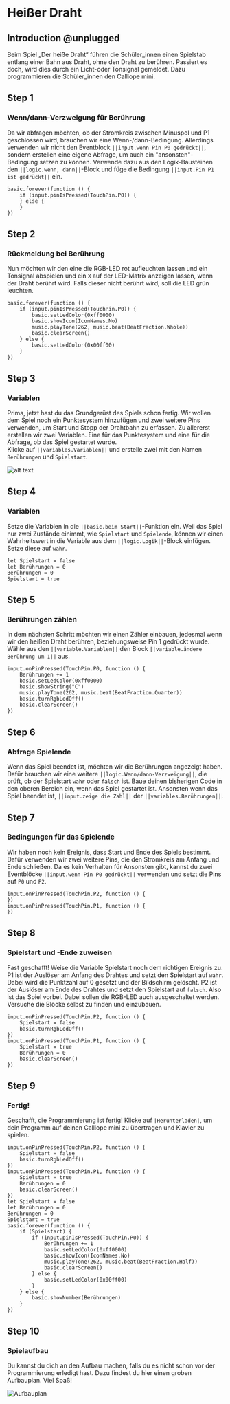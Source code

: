# Heißer Draht

## Introduction @unplugged

Beim Spiel „Der heiße Draht“ führen die Schüler_innen einen Spielstab entlang 
einer Bahn aus Draht, ohne den Draht zu berühren. 
Passiert es doch, wird dies durch ein Licht-oder Tonsignal gemeldet. 
Dazu programmieren die Schüler_innen den Calliope mini.

## Step 1

### Wenn/dann-Verzweigung für Berührung

Da wir abfragen möchten, ob der Stromkreis zwischen Minuspol und P1 geschlossen wird, brauchen wir eine Wenn-/dann-Bedingung.
Allerdings verwenden wir nicht den Eventblock ``||input.wenn Pin P0 gedrückt||``, sondern erstellen eine eigene Abfrage, um auch ein "ansonsten"-Bedingung setzen zu können.
Verwende dazu aus den Logik-Bausteinen den ``||logic.wenn, dann||``-Block und füge die Bedingung ``||input.Pin P1 ist gedrückt||`` ein.

```blocks
basic.forever(function () {
    if (input.pinIsPressed(TouchPin.P0)) {
    } else {
    }
})
```

## Step 2

### Rückmeldung bei Berührung

Nun möchten wir den eine die RGB-LED rot aufleuchten lassen und ein Tonsignal abspielen und ein ``X`` auf der LED-Matrix anzeigen lassen, wenn der Draht berührt wird.
Falls dieser nicht berührt wird, soll die LED grün leuchten.

```blocks
basic.forever(function () {
    if (input.pinIsPressed(TouchPin.P0)) {
        basic.setLedColor(0xff0000)
        basic.showIcon(IconNames.No)
        music.playTone(262, music.beat(BeatFraction.Whole))
        basic.clearScreen()
    } else {
        basic.setLedColor(0x00ff00)
    }
})
```

## Step 3

### Variablen

Prima, jetzt hast du das Grundgerüst des Spiels schon fertig.
Wir wollen dem Spiel noch ein Punktesystem hinzufügen und zwei weitere Pins verwenden, um Start und Stopp der Drahtbahn zu erfassen.
Zu allererst erstellen wir zwei Variablen. Eine für das Punktesystem und eine für die Abfrage, ob das Spiel gestartet wurde.  
Klicke auf ``||variables.Variablen||`` und erstelle zwei mit den Namen ``Berührungen`` und ``Spielstart``.

![alt text](https://raw.githubusercontent.com/jasperp92/makecode-tutorials/master/assets/images/variablen.gif)

## Step 4 

### Variablen

Setze die Variablen in die ``||basic.beim Start||``-Funktion ein.
Weil das Spiel nur zwei Zustände einimmt, wie ``Spielstart`` und ``Spielende``, können wir einen 
Wahrheitswert in die Variable aus dem ``||logic.Logik||``-Block einfügen. Setze diese auf ``wahr``.


```blocks
let Spielstart = false
let Berührungen = 0
Berührungen = 0
Spielstart = true
```

## Step 5 

### Berührungen zählen

In dem nächsten Schritt möchten wir einen Zähler einbauen, jedesmal wenn wir den heißen Draht berühren, beziehungsweise Pin 1 gedrückt wurde.
Wähle aus den ``||variable.Variablen||`` den Block ``||variable.ändere Berührung um 1||`` aus.

```blocks
input.onPinPressed(TouchPin.P0, function () {
    Berührungen += 1
    basic.setLedColor(0xff0000)
    basic.showString("C")
    music.playTone(262, music.beat(BeatFraction.Quarter))
    basic.turnRgbLedOff()
    basic.clearScreen()
})
```

## Step 6

### Abfrage Spielende

Wenn das Spiel beendet ist, möchten wir die Berührungen angezeigt haben. Dafür brauchen wir eine weitere ``||logic.Wenn/dann-Verzweigung||``, die prüft, ob der Spielstart ``wahr`` oder ``falsch`` ist.
Baue deinen bisherigen Code in den oberen Bereich ein, wenn das Spiel gestartet ist. Ansonsten wenn das Spiel beendet ist, ``||input.zeige die Zahl||`` der ``||variables.Berührungen||``.

## Step 7

### Bedingungen für das Spielende
Wir haben noch kein Ereignis, dass Start und Ende des Spiels bestimmt. 
Dafür verwenden wir zwei weitere Pins, die den Stromkreis am Anfang und Ende schließen.
Da es kein Verhalten für Ansonsten gibt, kannst du zwei Eventblöcke ``||input.wenn Pin P0 gedrückt||`` verwenden und setzt die Pins auf ``P0`` und ``P2``.

```blocks
input.onPinPressed(TouchPin.P2, function () {
})
input.onPinPressed(TouchPin.P1, function () {
})
```

## Step 8

### Spielstart und -Ende zuweisen

Fast geschafft! Weise die Variable Spielstart noch dem richtigen Ereignis zu.
P1 ist der Auslöser am Anfang des Drahtes und setzt den Spielstart auf ``wahr``.
Dabei wird die Punktzahl auf 0 gesetzt und der Bildschirm gelöscht.
P2 ist der Auslöser am Ende des Drahtes und setzt den Spielstart auf ``falsch``. Also ist das Spiel vorbei. Dabei sollen die RGB-LED auch ausgeschaltet werden.
Versuche die Blöcke selbst zu finden und einzubauen.

```blocks
input.onPinPressed(TouchPin.P2, function () {
    Spielstart = false
    basic.turnRgbLedOff()
})
input.onPinPressed(TouchPin.P1, function () {
    Spielstart = true
    Berührungen = 0
    basic.clearScreen()
})
```

## Step 9

### Fertig! 
Geschafft, die Programmierung ist fertig! 
Klicke auf ``|Herunterladen|``, um dein Programm auf deinen Calliope mini zu übertragen und Klavier zu spielen.

```blocks
input.onPinPressed(TouchPin.P2, function () {
    Spielstart = false
    basic.turnRgbLedOff()
})
input.onPinPressed(TouchPin.P1, function () {
    Spielstart = true
    Berührungen = 0
    basic.clearScreen()
})
let Spielstart = false
let Berührungen = 0
Berührungen = 0
Spielstart = true
basic.forever(function () {
    if (Spielstart) {
        if (input.pinIsPressed(TouchPin.P0)) {
            Berührungen += 1
            basic.setLedColor(0xff0000)
            basic.showIcon(IconNames.No)
            music.playTone(262, music.beat(BeatFraction.Half))
            basic.clearScreen()
        } else {
            basic.setLedColor(0x00ff00)
        }
    } else {
        basic.showNumber(Berührungen)
    }
})

```

## Step 10

### Spielaufbau

Du kannst du dich an den Aufbau machen, falls du es nicht schon vor der Programmierung erledigt hast.
Dazu findest du hier einen groben Aufbauplan.
Viel Spaß!

![Aufbauplan](https://raw.githubusercontent.com/jasperp92/makecode-tutorials/master/assets/images/bauplan.png)